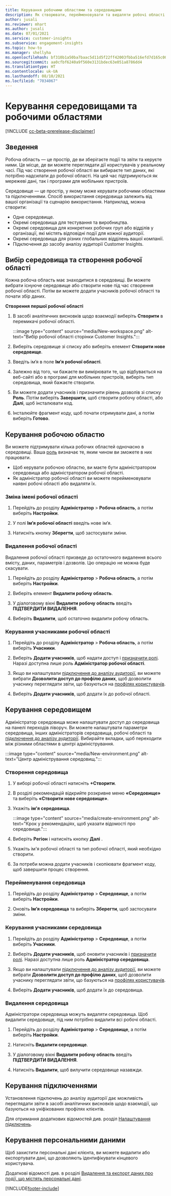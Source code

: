 ```yaml
---
title: Керування робочими областями та середовищами
description: Як створювати, перейменовувати та видаляти робочі області та середовища.
author: jusali
ms.reviewer: mhart
ms.author: jusali
ms.date: 07/01/2021
ms.service: customer-insights
ms.subservice: engagement-insights
ms.topic: how-to
ms.manager: shellyha
ms.openlocfilehash: bf310b1a50ba7baac5d11d5f22ff42003fbba516efd7d165c00b59adc958da2e
ms.sourcegitcommit: aa0cfbf6240a9f560e3131bdec63e051a8786dd4
ms.translationtype: HT
ms.contentlocale: uk-UA
ms.lasthandoff: 08/10/2021
ms.locfileid: "7034067"
---
```

# <a name="manage-environments-and-workspaces"></a>Керування середовищами та робочими областями

[!INCLUDE [cc-beta-prerelease-disclaimer](includes/cc-beta-prerelease-disclaimer.md)]

## <a name="overview"></a>Зведення

Робоча область — це простір, де ви зберігаєте події та звіти та керуєте ними. Це місце, де ви можете переглядати дії користувачів у реальному часі. Під час створення робочої області ви вибираєте тип даних, які потрібно надсилати до робочої області. На цей час підтримуються як мережеві дані, так і програми для мобільних пристроїв.

Середовище — це простір, у якому може керувати робочими областями та підключеннями. Спосіб використання середовища залежить від вашої організації та сценарію використання. Наприклад, можна створити:

-   Одне середовище.
-   Окремі середовища для тестування та виробництва.
-   Окремі середовища для конкретних робочих груп або відділів у організації, які містять відповідні події для кожної аудиторії.
-   Окремі середовища для різних глобальних відділень вашої компанії.
-   Підключення до засобу аналізу аудиторії Customer Insights.

## <a name="choose-an-environment-and-create-a-workspace"></a>Вибір середовища та створення робочої області 

Кожна робоча область має знаходитися в середовищі. Ви можете вибрати існуюче середовище або створити нове під час створення робочої області. Потім ви можете додати учасників робочої області та почати збір даних.

**Створення першої робочої області**

1. В засобі аналітичних висновків щодо взаємодії виберіть **Створити** в перемикачі робочої області. 

   :::image type="content" source="media/New-workspace.png" alt-text="Вибір робочої області сторінки Customer Insights.":::

1. Виберіть середовище зі списку або виберіть елемент **Створити нове середовище**.

1. Введіть ім’я в поле **Ім’я робочої області**. 

1. Залежно від того, чи бажаєте ви вимірювати те, що відбувається на веб-сайті або в програмі для мобільних пристроїв, виберіть тип середовища, який бажаєте створити. 

1. Ви можете додати учасників і призначити рівень дозволів зі списку **Роль**. Потім виберіть **Завершити**, щоб створити робочу області, або **Далі**, щоб інсталювати код. 

1. Інсталюйте фрагмент коду, щоб почати отримувати дані, а потім виберіть **Готово**. 

## <a name="manage-a-workspace"></a>Керування робочою областю

Ви можете підтримувати кілька робочих областей одночасно в середовищі. Ваша [роль](user-roles.md) визначає те, яким чином ви зможете в них працювати. 

 - Щоб керувати робочою областю, ви маєте бути адміністратором середовища або адміністратором робочої області.
 - Як адміністратор робочої області ви можете перейменовувати наявні робочі області або видаляти їх. 

### <a name="edit-a-workspace-name"></a>Зміна імені робочої області

1. Перейдіть до розділу **Адміністратор** > **Робоча область**, а потім виберіть **Настройки**.

1. У полі **Ім’я робочої області** введіть нове ім’я.

1. Натисніть кнопку **Зберегти**, щоб застосувати зміни.

### <a name="delete-a-workspace"></a>Видалення робочої області

Видалення робочої області призведе до остаточного видалення всього вмісту, даних, параметрів і дозволів. Цю операцію не можна буде скасувати.

1. Перейдіть до розділу **Адміністратор** > **Робоча область**, а потім виберіть **Настройки**.

1. Виберіть елемент **Видалити робочу область**. 

1. У діалоговому вікні **Видалити робочу область** введіть **ПІДТВЕРДИТИ ВИДАЛЕННЯ**. 

1. Виберіть **Видалити**, щоб остаточно видалити робочу область.

### <a name="manage-workspace-members"></a>Керування учасниками робочої області

1. Перейдіть до розділу **Адміністратор** > **Робоча область**, а потім виберіть **Учасники**.

1. Виберіть **Додати учасників**, щоб надати доступ і [призначити ролі](user-roles.md). Наразі доступна лише роль **Адміністратор робочої області**.

1. Якщо ви налаштували [підключення до аналізу аудиторії](configure-connections.md), ви можете вибрати **Дозволити доступ до профілю даних**, щоб дозволити учаснику переглядати звіти, що базуються на [профілях користувачів](profile-reports.md).

1. Виберіть **Додати учасників**, щоб додати їх до робочої області.

## <a name="manage-an-environment"></a>Керування середовищем

Адміністратор середовища може налаштувати доступ до середовища на панелі переходів ліворуч. Ви можете налаштувати параметри середовища, інших адміністраторів середовища, робочі області та [підключення до аналізу аудиторії](configure-connections.md). Вибирайте вкладки, щоб переходити між різними областями в центрі адміністрування.

:::image type="content" source="media/New-environment.png" alt-text="Центр адміністрування середовищ.":::

### <a name="create-an-environment"></a>Створення середовища

1. У виборі робочої області натисніть **+Створити**.

1. В розділі рекомендацій відкрийте розкривне меню **«Середовище»** та виберіть **«Створити нове середовище»**. 

1. Укажіть **ім'я середовища**.

   :::image type="content" source="media/create-environment.png" alt-text="Крок у рекомендаціях, щоб указати відомості про середовище.":::

1. Виберіть **Регіон** і натисніть кнопку **Далі** . 

1. Укажіть ім'я робочої області та тип робочої області, який необхідно створити. 

1.  За потреби можна додати учасників і скопіювати фрагмент коду, щоб завершити процес створення.

### <a name="rename-an-environment"></a>Перейменування середовища

1. Перейдіть до розділу **Адміністратор** > **Середовище**, а потім виберіть **Настройки**.

1. Оновіть **Ім’я середовища** та виберіть **Зберегти**, щоб застосувати зміни.

### <a name="manage-environment-members"></a>Керування учасниками середовища

1. Перейдіть до розділу **Адміністратор** > **Середовище**, а потім виберіть **Учасники**.

1. Виберіть **Додати учасників**, щоб оновити учасників і [призначити ролі](user-roles.md). Наразі доступна лише роль **Адміністратор середовища**.

1. Якщо ви налаштували [підключення до аналізу аудиторії](configure-connections.md), ви можете вибрати **Дозволити доступ до профілю даних**, щоб дозволити учаснику переглядати звіти, що базуються на [профілях користувачів](profile-reports.md).

1. Виберіть **Додати учасників**, щоб додати їх до середовища.

### <a name="delete-an-environment"></a>Видалення середовища

Адміністратори середовища можуть видаляти середовища. Щоб видалити середовище, під ним потрібно видалити всі робочі області.

1. Перейдіть до розділу **Адміністратор** > **Середовище**, а потім виберіть **Настройки**.

1. Натисніть **Видалити середовище**. 

1. У діалоговому вікні **Видалити робочу область** введіть **ПІДТВЕРДИТИ ВИДАЛЕННЯ**. 

1. Натисніть **Видалити**, щоб вилучити середовище назавжди.

## <a name="manage-connections"></a>Керування підключеннями

Установлення підключень до аналізу аудиторії дає можливість переглядати звіти в засобі аналітичних висновків щодо взаємодії, що базуються на уніфікованих профілях клієнтів. 

Для отримання додаткових відомостей див. розділ [Налаштування підключень](configure-connections.md).

## <a name="manage-personal-data"></a>Керування персональними даними

Щоб захистити персональні дані клієнта, ви можете видалити або експортувати дані, що дозволяють ідентифікувати кінцевого користувача.

Додаткові відомості див. в розділі [Видалення та експорт даних про події, що містять персональні дані](delete-export-personal-data.md).


[!INCLUDE[footer-include](../includes/footer-banner.md)]
